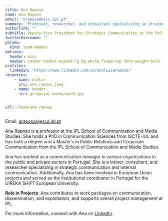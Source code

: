 ```yaml
---
title: Ana Raposo
name: Ana Raposo
email: "araposo@escs.ipl.pt"
summary: "Professor, researcher, and consultant specializing in strategic communication and Public Relations."
authorlink: ""
subtitle: Deputy-Vice President for Strategic Communication at the Polytechnic University of Lisbon
twitterUsername: ""
params:
  kind: team-member
options:
  header: mini
  navbar: navbar navbar-expand-lg bg-white fixed-top font-weight-bold
profiles:
  linkedin: 'https://www.linkedin.com/in/analuisaraposo/'
resources:
    - name: avatar
      src: ana-raposo.jpeg
    - name: header
      src: gregoryai_background.jpg


url: /team/ana-raposo
---
```

Email: <araposo@escs.ipl.pt>

Ana Raposo is a professor at the IPL School of Communication and Media Studies. She holds a PhD in Communication Sciences from ISCTE-IUL and has both a degree and a Master’s in Public Relations and Corporate Communication from the IPL School of Communication and Media Studies.

Ana has worked as a communication manager in various organizations in the public and private sectors in Portugal. She is a trainer, consultant, and researcher specializing in strategic communication and internal communication. Additionally, Ana has been involved in European Union projects and served as the institutional coordinator in Portugal for the U!REKA SHIFT European University.

**Role in Projects**:
Ana contributes to work packages on communication, dissemination, and exploitation, and supports overall project management at IPL.

For more information, connect with Ana on [LinkedIn](https://www.linkedin.com/in/analuisaraposo/).